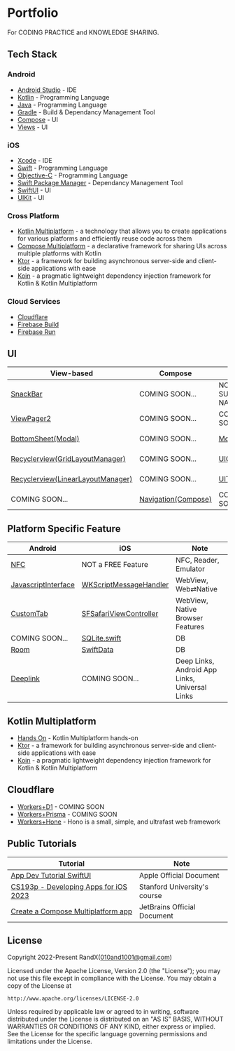 # Portfolio

For CODING PRACTICE and KNOWLEDGE SHARING.

## Tech Stack

### Android

- [Android Studio](https://developer.android.com/studio) - IDE
- [Kotlin](https://kotlinlang.org/docs/getting-started.html) - Programming Language
- [Java](https://en.wikipedia.org/wiki/Java_(programming_language)) - Programming Language
- [Gradle](https://gradle.org/) - Build & Dependancy Management Tool
- [Compose](https://developer.android.com/jetpack/compose) - UI
- [Views](https://developer.android.com/develop/ui/views/layout/declaring-layout) - UI

### iOS

- [Xcode](https://developer.apple.com/xcode/resources/) - IDE
- [Swift](https://www.swift.org/about/) - Programming Language
- [Objective-C](https://en.wikipedia.org/wiki/Objective-C) - Programming Language
- [Swift Package Manager](https://github.com/swiftlang/swift-package-manager) - Dependancy Management Tool
- [SwiftUI](https://developer.apple.com/xcode/swiftui/) - UI
- [UIKit](https://developer.apple.com/documentation/uikit/) - UI

### Cross Platform

- [Kotlin Multiplatform](https://www.jetbrains.com/kotlin-multiplatform/) - a technology that allows you to create applications for various platforms and efficiently reuse code across them
- [Compose Multiplatform](https://github.com/JetBrains/compose-multiplatform) - a declarative framework for sharing UIs across multiple platforms with Kotlin
- [Ktor](https://github.com/ktorio/ktor) - a framework for building asynchronous server-side and client-side applications with ease
- [Koin](https://github.com/InsertKoinIO/koin) - a pragmatic lightweight dependency injection framework for Kotlin & Kotlin Multiplatform

### Cloud Services

- [Cloudflare](https://developers.cloudflare.com/products/)
- [Firebase Build](https://firebase.google.com/products-build)
- [Firebase Run](https://firebase.google.com/products-run)

## UI

| View-based                                                 | Compose                                            | UIKit                                     | SwiftUI                                 |
|------------------------------------------------------------|----------------------------------------------------|-------------------------------------------|-----------------------------------------|
| [SnackBar](/Android/SnackBar)                              | COMING SOON...                                     | NOT SUPPORTED NATIVELY                    | NOT SUPPORTED NATIVELY                  |
| [ViewPager2](/Android/ViewPager2)                          | COMING SOON...                                     | COMING SOON...                            | COMING SOON...                          |
| [BottomSheet(Modal)](/Android/BottomSheet)                 | COMING SOON...                                     | [Modal](/iOS/Modal)                       | COMING SOON...                          |
| [Recyclerview(GridLayoutManager)](/Android/RecyclerView)   | COMING SOON...                                     | [UICollectionView](/iOS/UICollectionView) | COMING SOON...                          |
| [Recyclerview(LinearLayoutManager)](/Android/RecyclerView) | COMING SOON...                                     | [UITableView](/iOS/UITableView)           | COMING SOON...                          |
| COMING SOON...                                             | [Navigation(Compose)](/Android/Navigation4Compose) | COMING SOON...                            | [NavigationStack](/iOS/NavigationStack) |

## Platform Specific Feature

| Android                                             | iOS                                                   | Note                                           |
|-----------------------------------------------------|-------------------------------------------------------|------------------------------------------------|
| [NFC](/Android/NFC)                                 | NOT a FREE Feature                                    | NFC, Reader, Emulator                          |
| [JavascriptInterface](/Android/JavascriptInterface) | [WKScriptMessageHandler](/iOS/WKScriptMessageHandler) | WebView, Web⇄Native                            |
| [CustomTab](/Android/CustomTab)                     | [SFSafariViewController](/iOS/SFSafariViewController) | WebView, Native Browser Features               |
| COMING SOON...                                      | [SQLite.swift](/iOS/SQLiteSwift)                      | DB                                             |
| [Room](/Android/Room)                               | [SwiftData](/iOS/SwiftD0ta)                           | DB                                             |
| [Deeplink](/Android/Deeplink)                       | COMING SOON...                                        | Deep Links, Android App Links, Universal Links |

## Kotlin Multiplatform

- [Hands On](/Kotlin-Multiplatform/Hands-On/) - Kotlin Multiplatform hands-on
- [Ktor](/Kotlin-Multiplatform/Ktor/) - a framework for building asynchronous server-side and client-side applications with ease
- [Koin](/Kotlin-Multiplatform/Koin/) - a pragmatic lightweight dependency injection framework for Kotlin & Kotlin Multiplatform

## Cloudflare

- [Workers+D1]() - COMING SOON
- [Workers+Prisma]() - COMING SOON
- [Workers+Hone](/Cloudflare/Workers-Hono/) - Hono is a small, simple, and ultrafast web framework

## Public Tutorials

| Tutorial                                                                      | Note                         |
|-------------------------------------------------------------------------------|------------------------------|
| [App Dev Tutorial SwiftUI](/Public-Tutorials/AppDevTutorialSwiftUI)           | Apple Official Document      |
| [CS193p - Developing Apps for iOS 2023](/Public-Tutorials/StanfordCS193p2023) | Stanford University's course |
| [Create a Compose Multiplatform app](/Public-Tutorials/KotlinMultiplatform)   | JetBrains Official Document  |

## License

Copyright 2022-Present RandX(<010and1001@gmail.com>)

Licensed under the Apache License, Version 2.0 (the "License");
you may not use this file except in compliance with the License.
You may obtain a copy of the License at

    http://www.apache.org/licenses/LICENSE-2.0

Unless required by applicable law or agreed to in writing, software
distributed under the License is distributed on an "AS IS" BASIS,
WITHOUT WARRANTIES OR CONDITIONS OF ANY KIND, either express or implied.
See the License for the specific language governing permissions and
limitations under the License.
